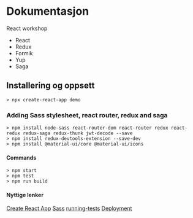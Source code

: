 # Dokumentasjon #
React workshop
* React
* Redux
* Formik
* Yup
* Saga

## Installering og oppsett
	> npx create-react-app demo

### Adding Sass stylesheet, react router, redux and saga
    > npm install node-sass react-router-dom react-router redux react-redux redux-saga redux-thunk jwt-decode --save
    > npm install redux-devtools-extension --save-dev
    > npm install @material-ui/core @material-ui/icons

#### Commands
    > npm start
    > npm test
    > npm run build

#### Nyttige lenker
[Create React App](https://github.com/facebook/create-react-app)
[Sass](https://create-react-app.dev/docs/adding-a-sass-stylesheet)
[running-tests](https://facebook.github.io/create-react-app/docs/running-tests)
[Deployment](https://facebook.github.io/create-react-app/docs/deployment)

